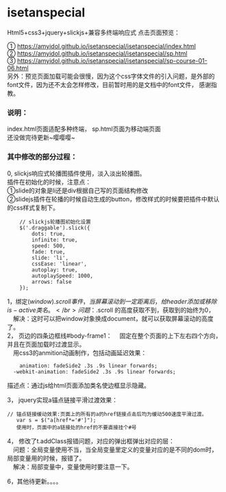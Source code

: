 # isetanspecial
Html5+css3+jquery+slickjs+兼容多终端响应式
点击页面预览：</br>

① https://amyidol.github.io/isetanspecial/isetanspecial/index.html </br>
② https://amyidol.github.io/isetanspecial/isetanspecial/sp.html </br>
③ https://amyidol.github.io/isetanspecial/isetanspecial/sp-course-01-06.html </br>
另外：预览页面加载可能会很慢，因为这个css字体文件的引入问题，是外部的font文件，因为还不太会怎样修改，目前暂时用的是文档中的font文件，
感谢指教。
### 说明：</br>
 index.html页面适配多种终端，
 sp.html页面为移动端页面</br>
 还没做完待更新~嘤嘤嘤~</br>
 
### 其中修改的部分过程：</br>
0,	slickjs响应式轮播图插件使用，淡入淡出轮播图。</br>
插件在初始化的时候，注意点：</br>
①slide的对象是li还是div根据自己写的页面结构修改</br>
②slidejs插件在轮播的时候自动生成的button，修改样式的时候要把插件中默认的css样式复制下。</br>

```
    // slickjs轮播图初始化设置
    $('.draggable').slick({
        dots: true,
        infinite: true,
        speed: 500,
        fade: true,
        slide: 'li',
        cssEase: 'linear',
        autoplay: true,
        autoplaySpeed: 1000,
        arrows: false
    });
```
1，绑定$(window).scroll 事件，当屏幕滚动到一定距离后，给header添加或移除is-active类名。</br>
 　问题：$.scroll 的高度获取不到，获取到的始终为0，</br>
 　解决：这时可以把window对象换成document，就可以获取屏幕滚动的高度了。</br>
2，	页边的四条边框线#body-frame1：
　固定在整个页面的上下左右四个方向，并且在页面加载时过渡显示。</br>
　用css3的anmition动画制作，包括动画延迟效果：</br>
```
	animation: fadeSide2 .3s .9s linear forwards;
  -webkit-animation: fadeSide2 .3s .9s linear forwards;
```
描述点：通过js给html页面添加类名使边框显示隐藏。</br>

3，	jquery实现a锚点链接平滑过渡效果：</br>

```
// 锚点链接缓动效果:页面上的所有的a的href链接点击后均为缓动500速度平滑过渡。
   var s = $("a[href*='#']");  
   使用时，页面中的a链接处的href的不要直接挂个#号
```
 4，	修改了t.addClass报错问题，对应的弹出框弹出对应的层：</br>
 　问题：全局变量使用不当，当全局变量里定义的变量对应的是不同的dom时，局部变量用的时候，报错了。</br>
 　解决：局部变量中，变量使用时要注意一下。</br>


6，其他待更新。。。。

 
 
 
 
 
 
